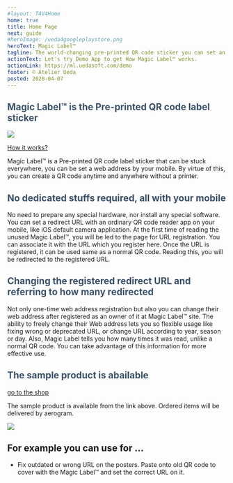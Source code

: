 ```yaml
---
#layout: T4V4Home
home: true
title: Home Page
next: guide
#heroImage: /ueda4googleplaystore.png
heroText: Magic Label™
tagline: The world-changing pre-printed QR code sticker you can set an URL!
actionText: Let's try Demo App to get How Magic Label™ works.
actionLink: https://ml.uedasoft.com/demo
footer: © Atelier Ueda
posted: 2020-04-07
---
```

<div class="features">
  <div class="feature">
    <h2 style="color: #3a5169;">Magic Label™ is the Pre-printed QR code label sticker</h2>
    <img src="https://i.imgur.com/C3KaAsN.jpg">
    <p><a href="./guide/how-it-works">How it works?</a></p>
    <p>Magic Label™ is a Pre-printed QR code label sticker that can be stuck everywhere, you can be set a web address by your mobile. By virtue of this, you can create a QR code anytime and anywhere without a printer.</p>
  </div>
  <div class="feature">
    <h2 style="color: #3a5169;">No dedicated stuffs required, all with your mobile</h2>
    <p>No need to prepare any special hardware, nor install any special software. You can set a redirect URL with an ordinary QR code reader app on your mobile, like iOS default camera application. At the first time of reading the unused Magic Label™, you will be led to the page for URL registration. You can associate it with the URL which you register here. Once the URL is registered, it can be used same as a normal QR code. Reading this, you will be redirected to the registered URL.</p>
  </div>
  <div class="feature">
    <h2 style="color: #3a5169;">Changing the registered redirect URL and referring to how many redirected</h2>
    <p>Not only one-time web address registration but also you can change their web address after registered as an owner of it at Magic Label™ site. The ability to freely change their Web address lets you so flexible usage like fixing wrong or deprecated URL, or change URL according to year, season or day. Also, Magic Label tells you how many times it was read, unlike a normal QR code. You can take advantage of this information for more effective use.</p>
  </div>
  <div class="feature">
    <h2 style="color: #3a5169;">The sample product is abailable</h2>
    <a href="https://payhip.com/b/GPHU">go to the shop</a>
    <p>The sample product is available from the link above. Ordered items will be delivered by aerogram.</p>
    <img src="https://i.imgur.com/4e652et.png">
  </div>
<!--  
  <div class="feature">
    <h2 style="color: #3a5169;">Also, you can make your own Magic Label™</h2>
    <a href="https://magiclabel.uedasoft.com/">go to the site</a>
    <p>You can get a printable image of your Magic Label™ at the site so get it and print it that suits your purpose freely. Without buying pre-printed Magic Label™, you will get one Magic Label™ image at sign-in to the Magic Label™. Please enjoy with print it.</p>
  </div>
-->
</div>

## For example you can use for ...
- Fix outdated or wrong URL on the posters. Paste onto old QR code to cover with the Magic Label™ and set the correct URL on it.
